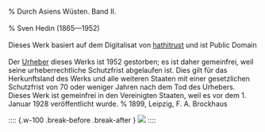 ﻿% Durch Asiens Wüsten. Band II.<br /><br />
% Sven Hedin (1865—1952)<br /><br />
 Dieses Werk basiert auf dem Digitalisat von [hathitrust](hhttps://babel.hathitrust.org/cgi/pt?id=njp.32101057192294&view=1up&seq=1&skin=2021) und ist Public Domain
  <br /><br />Der [Urheber](https://de.wikipedia.org/wiki/Sven_Hedin) dieses Werks ist 1952 gestorben; es ist daher gemeinfrei,
  weil seine urheberrechtliche Schutzfrist abgelaufen ist.
  Dies gilt für das Herkunftsland des Werks und alle weiteren Staaten mit einer
  gesetzlichen Schutzfrist von 70 oder weniger Jahren nach dem Tod des Urhebers.
  Dieses Werk ist gemeinfrei in den Vereinigten Staaten, weil es vor dem 1. Januar 1928 veröffentlicht wurde.
% 1899,	Leipzig, F. A. Brockhaus

:::: {.w-100 .break-before .break-after }
![](cover.jpg "")
::::
